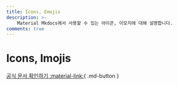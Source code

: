 ```yaml
---
title: Icons, Emojis
description: >-
    Material Mkdocs에서 사용할 수 있는 아이콘, 이모지에 대해 설명합니다.
comments: true
---
```


# Icons, Imojis

[공식 문서 확인하기 :material-link:](https://squidfunk.github.io/mkdocs-material/reference/icons-emojis/){ .md-button }
